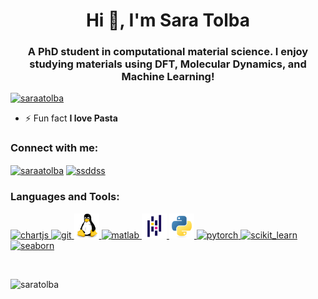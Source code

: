 <h1 align="center">Hi 👋, I'm Sara Tolba</h1>
<h3 align="center">A PhD student in computational material science. I enjoy studying materials using DFT, Molecular Dynamics, and Machine Learning!</h3>


<p align="left"> <a href="https://twitter.com/saraatolba" target="blank"><img src="https://img.shields.io/twitter/follow/saraatolba?logo=twitter&style=for-the-badge" alt="saraatolba" /></a> </p>

- ⚡ Fun fact **I love Pasta**

<h3 align="left">Connect with me:</h3>
<p align="left">
<a href="https://twitter.com/saraatolba" target="blank"><img align="center" src="https://raw.githubusercontent.com/rahuldkjain/github-profile-readme-generator/master/src/images/icons/Social/twitter.svg" alt="saraatolba" height="30" width="40" /></a>
<a href="https://scholar.google.com/citations?hl=en&user=ILmZAy8AAAAJ" title="Google Scholar" target="blank"><img align="center" src="https://spng.pngfind.com/pngs/s/507-5077250_icon-google-scholar-logo-hd-png-download.png" alt="ssddss" height="30" width="40" /></a>
</p>

<h3 align="left">Languages and Tools:</h3>
<p align="left"> <a href="https://www.chartjs.org" target="_blank" rel="noreferrer"> <img src="https://www.chartjs.org/media/logo-title.svg" alt="chartjs" width="40" height="40"/> </a> <a href="https://git-scm.com/" target="_blank" rel="noreferrer"> <img src="https://www.vectorlogo.zone/logos/git-scm/git-scm-icon.svg" alt="git" width="40" height="40"/> </a> <a href="https://www.linux.org/" target="_blank" rel="noreferrer"> <img src="https://raw.githubusercontent.com/devicons/devicon/master/icons/linux/linux-original.svg" alt="linux" width="40" height="40"/> </a> <a href="https://www.mathworks.com/" target="_blank" rel="noreferrer"> <img src="https://upload.wikimedia.org/wikipedia/commons/2/21/Matlab_Logo.png" alt="matlab" width="40" height="40"/> </a> <a href="https://pandas.pydata.org/" target="_blank" rel="noreferrer"> <img src="https://raw.githubusercontent.com/devicons/devicon/2ae2a900d2f041da66e950e4d48052658d850630/icons/pandas/pandas-original.svg" alt="pandas" width="40" height="40"/> </a> <a href="https://www.python.org" target="_blank" rel="noreferrer"> <img src="https://raw.githubusercontent.com/devicons/devicon/master/icons/python/python-original.svg" alt="python" width="40" height="40"/> </a> <a href="https://pytorch.org/" target="_blank" rel="noreferrer"> <img src="https://www.vectorlogo.zone/logos/pytorch/pytorch-icon.svg" alt="pytorch" width="40" height="40"/> </a> <a href="https://scikit-learn.org/" target="_blank" rel="noreferrer"> <img src="https://upload.wikimedia.org/wikipedia/commons/0/05/Scikit_learn_logo_small.svg" alt="scikit_learn" width="40" height="40"/> </a> <a href="https://seaborn.pydata.org/" target="_blank" rel="noreferrer"> <img src="https://seaborn.pydata.org/_images/logo-mark-lightbg.svg" alt="seaborn" width="40" height="40"/> </a> </p>


<br>
<p align="left"> <img src="https://komarev.com/ghpvc/?username=saratolba&label=Profile%20views&color=0e75b6&style=flat" alt="saratolba" /> </p>
